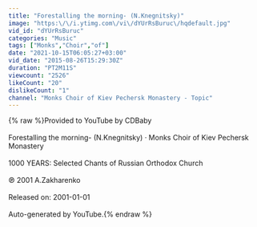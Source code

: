 ```yaml
---
title: "Forestalling the morning- (N.Knegnitsky)"
image: "https:\/\/i.ytimg.com\/vi\/dYUrRsBuruc\/hqdefault.jpg"
vid_id: "dYUrRsBuruc"
categories: "Music"
tags: ["Monks","Choir","of"]
date: "2021-10-15T06:05:27+03:00"
vid_date: "2015-08-26T15:29:30Z"
duration: "PT2M11S"
viewcount: "2526"
likeCount: "20"
dislikeCount: "1"
channel: "Monks Choir of Kiev Pechersk Monastery - Topic"
---
```

{% raw %}Provided to YouTube by CDBaby<br /><br />Forestalling the morning- (N.Knegnitsky) · Monks Choir of Kiev Pechersk Monastery<br /><br />1000 YEARS: Selected Chants of Russian Orthodox Church<br /><br />℗ 2001 A.Zakharenko<br /><br />Released on: 2001-01-01<br /><br />Auto-generated by YouTube.{% endraw %}
